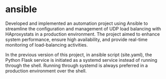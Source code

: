 # ansible

Developed and implemented an automation project using Ansible to streamline the configuration and management of
UDP load balancing with HAproxystats in a production environment. The project aimed to enhance system performance,
ensure high availability, and provide real-time monitoring of load-balancing activities.

In the previous version of this project, in ansible script (site.yaml), the Python Flask service is initiated as a systemd service instead of running through the shell. Running through systemd is always preferred in a production environment over the shell.
